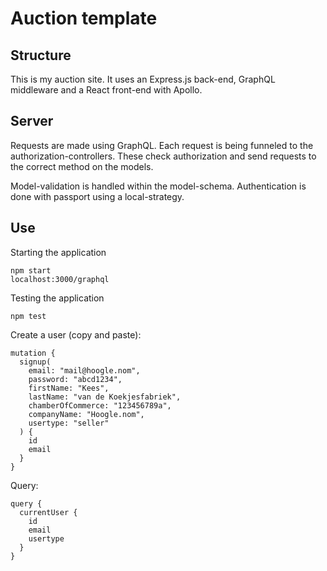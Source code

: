 # Auction template

## Structure

This is my auction site. It uses an Express.js back-end, GraphQL
middleware and a React front-end with Apollo.

## Server

Requests are made using GraphQL. Each request is being funneled to the
authorization-controllers. These check authorization and send requests to the
correct method on the models.

Model-validation is handled within the model-schema. Authentication is done
with passport using a local-strategy.

## Use

Starting the application

    npm start
    localhost:3000/graphql

Testing the application

    npm test

Create a user (copy and paste):

    mutation {
      signup(
        email: "mail@hoogle.nom",
        password: "abcd1234",
        firstName: "Kees",
        lastName: "van de Koekjesfabriek",
        chamberOfCommerce: "123456789a", 
        companyName: "Hoogle.nom",
        usertype: "seller"
      ) {
        id
        email
      }
    }

Query:

    query {
      currentUser {
        id
        email
        usertype
      }
    }
